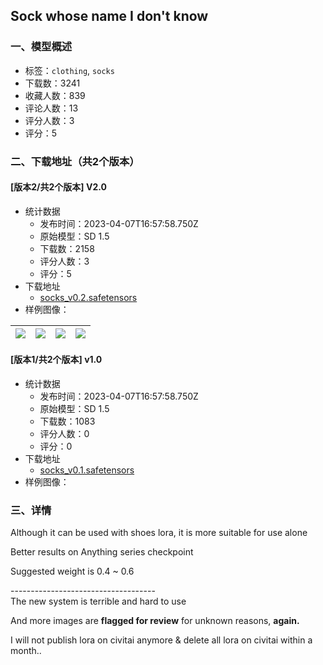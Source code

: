 ## Sock whose name I don't know
### 一、模型概述

- 标签：`clothing`, `socks`
- 下载数：3241
- 收藏人数：839
- 评论人数：13
- 评分人数：3
- 评分：5

### 二、下载地址（共2个版本）

#### [版本2/共2个版本] V2.0

- 统计数据
  - 发布时间：2023-04-07T16:57:58.750Z
  - 原始模型：SD 1.5
  - 下载数：2158
  - 评分人数：3
  - 评分：5
- 下载地址
  - [socks_v0.2.safetensors](https://civitai.com/api/download/models/38505)
- 样例图像：

| <img src="https://image.civitai.com/xG1nkqKTMzGDvpLrqFT7WA/52db3886-b495-42a8-ac84-3cf0c9a8ae5e/width=450/768008.jpeg" /> | <img src="https://image.civitai.com/xG1nkqKTMzGDvpLrqFT7WA/76b6124a-e969-4f9d-f413-ccc1581a1700/width=450/429669.jpeg" /> | <img src="https://image.civitai.com/xG1nkqKTMzGDvpLrqFT7WA/9d895851-f545-45d8-dcc3-09c70c543400/width=450/429668.jpeg" /> | <img src="https://image.civitai.com/xG1nkqKTMzGDvpLrqFT7WA/f4b51382-0d03-4143-7a36-a2a2584a5b00/width=450/429670.jpeg" /> |
| ---- | ---- | ---- | ---- |

#### [版本1/共2个版本] v1.0

- 统计数据
  - 发布时间：2023-04-07T16:57:58.750Z
  - 原始模型：SD 1.5
  - 下载数：1083
  - 评分人数：0
  - 评分：0
- 下载地址
  - [socks_v0.1.safetensors](https://civitai.com/api/download/models/37373)
- 样例图像：

### 三、详情
<p>Although it can be used with shoes lora, it is more suitable for use alone</p><p>Better results on Anything series checkpoint</p><p>Suggested weight is 0.4 ~ 0.6</p><p>------------------------------------<br />The new system is terrible and hard to use</p><p>And more images are <strong>flagged for review</strong> for unknown reasons, <strong>again.</strong></p><p>I will not publish lora on civitai anymore &amp; delete all lora on civitai within a month..<br /></p>